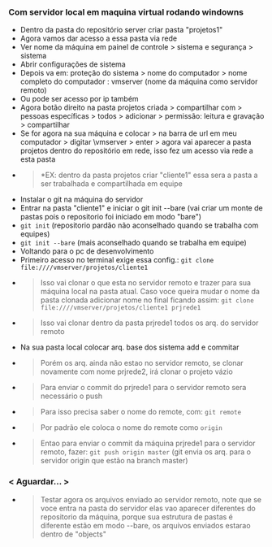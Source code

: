 ### Com servidor local em maquina virtual rodando windowns ###
* Dentro da pasta do repositório server criar pasta "projetos1"
* Agora vamos dar acesso a essa pasta via rede
* Ver nome da máquina em painel de controle > sistema e segurança > sistema
* Abrir configurações de sistema
* Depois va em: proteção do sistema > nome do computador > nome completo do computador : vmserver (nome da máquina como servidor remoto)
* Ou pode ser acesso por ip também
* Agora botão direito na pasta projetos criada > compartilhar com > pessoas específicas > todos > adicionar > permissão: leitura e gravação > compartilhar
* Se for agora na sua máquina e colocar > na barra de url em meu computador > digitar \\vmserver > enter > agora vai aparecer a pasta projetos dentro do repositório em rede, isso fez um acesso via rede a esta pasta
* > *EX: dentro da pasta projetos criar "cliente1" essa sera a pasta a ser trabalhada e compartilhada em equipe
* Instalar o git na máquina do servidor
* Entrar na pasta "cliente1" e iniciar o git init --bare 
(vai criar um monte de pastas pois o repositorio foi iniciado em modo "bare")
* `git init` 
(repositorio pardão não aconselhado quando se trabalha com equipes)
* `git init --bare`
(mais aconselhado quando se trabalha em equipe)
* Voltando para o pc de desenvolvimento
* Primeiro acesso no terminal exige essa config.: 
`git clone file:////vmserver/projetos/cliente1`
* > Isso vai clonar o que esta no servidor remoto e trazer para sua máquina local na pasta atual. 
Caso voce queira mudar o nome da pasta clonada adicionar nome no final ficando assim:
`git clone file:////vmserver/projetos/cliente1 prjrede1`
* > Isso vai clonar dentro da pasta prjrede1 todos os arq. do servidor remoto
* Na sua pasta local colocar arq. base dos sistema add e commitar
* > Porém os arq. ainda não estao no servidor remoto, se clonar novamente com nome prjrede2, irá clonar o projeto vázio
* > Para enviar o commit do prjrede1 para o servidor remoto sera necessário o push
* > Para isso precisa saber o nome do remote, com:
`git remote` 
* > Por padrão ele coloca o nome do remote como `origin`
* > Entao para enviar o commit da máquina prjrede1 para o servidor remoto, fazer:
`git push origin master`
(git envia os arq. para o servidor origin que estão na branch master)
### < Aguardar... > ###
* > Testar agora os arquivos enviado ao servidor remoto, note que se voce entra na pasta do servidor elas vao aparecer diferentes do repositorio da máquina, porque sua estrutura de pastas é diferente estão em modo --bare, os arquivos enviados estarao dentro de "objects"